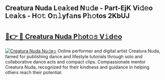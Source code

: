 ## Creatura Nuda L𝚎a𝚔ed N𝚞𝚍e - Part-EjK Vi𝚍𝚎o L𝚎a𝚔s - H𝚘𝚝 O𝚗𝚕yf𝚊ns P𝚑𝚘tos 2KbUJ

# <h2><a href="http://kf3jcd.oniu.top/?m=Creatura+Nuda">🔗👉 🔴 Creatura Nuda P𝚑ot𝚘𝚜 V𝚒d𝚎o</a></h2>

[![Creatura Nuda Nu𝚍e𝚜](https://i.imgur.com/0qMVB7G.gif)](http://kf3jcd.oniu.top/?m=Creatura+Nuda)
Online performer and digital artist Creatura Nuda, famed for publishing dance and lifestyle tutorials through solo and collaborative dance acts and compact clips. Compassionate mentor Creatura Nuda, recognized for their kindness and guidance in helping others reach their potential.  
